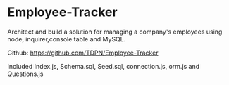 # Employee-Tracker
Architect and build a solution for managing a company's employees using node, inquirer,console table and MySQL.

Github: https://github.com/TDPN/Employee-Tracker

Included Index.js, Schema.sql, Seed.sql, connection.js, orm.js and Questions.js